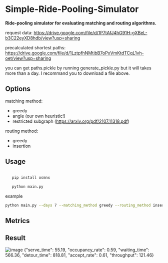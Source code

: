 # Simple-Ride-Pooling-Simulator

<b>Ride-pooling simulator for evaluating matching and routing
algorithms.</b>



request data:
https://drive.google.com/file/d/1P7tAfJ4hG91H-gXBeL-b3C22eyXD8hdb/view?usp=sharing

precalculated shortest paths:
https://drive.google.com/file/d/1LztpfhNMtibB7oPxVmKtdTCqL1vh-oet/view?usp=sharing

you can get paths.pickle by running generate_pickle.py but it will takes more than a day. I recommand you to download a file above.

 ## Options
 
 matching method:
 - greedy
 - angle (our own heuristic!)
 - restricted subgraph (https://arxiv.org/pdf/2107.11318.pdf)
 
 
 routing method:
 - greedy
 - insertion

## Usage

 ```bash
 
    pip install osmnx
    
    python main.py

 ```

example
 
 ```bash
 python main.py --days 7 --matching_method greedy --routing_method insertion --supply under
 ```
 
 ## Metrics
 
 ## Result
 
![image](https://user-images.githubusercontent.com/28619620/144892474-f0746a46-f109-4c88-8ce6-603bf3bc2eee.png)
 {"serve_time": 55.19, "occupancy_rate": 0.59, "waiting_time": 566.36, "detour_time": 818.81, "accept_rate": 0.61, "throughput": 121.46}
